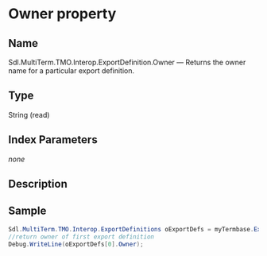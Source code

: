 #  Owner property

## Name

Sdl.MultiTerm.TMO.Interop.ExportDefinition.Owner —          Returns the owner name for a particular export definition.

## Type
String
(read)

## Index Parameters
*none*

## Description



## Sample


```cs
Sdl.MultiTerm.TMO.Interop.ExportDefinitions oExportDefs = myTermbase.ExportDefinitions;
//return owner of first export definition
Debug.WriteLine(oExportDefs[0].Owner);
```

